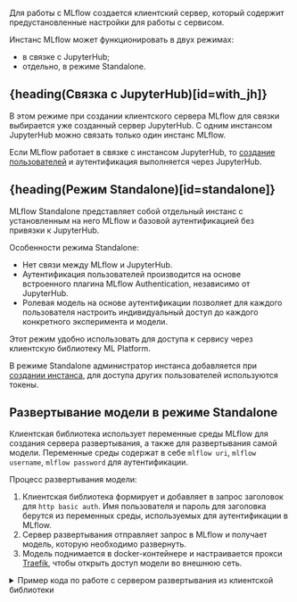 Для работы с MLflow создается клиентский сервер, который содержит предустановленные настройки для работы с сервисом.

Инстанс MLflow может функционировать в двух режимах:

- в связке с JupyterHub;
- отдельно, в режиме Standalone.

## {heading(Связка с JupyterHub)[id=with_jh]}

В этом режиме при создании клиентского сервера MLflow для связки выбирается уже созданный сервер JupyterHub. С одним инстансом JupyterHub можно связать только один инстанс MLflow.

Если MLflow работает в связке с инстансом JupyterHub, то [создание пользователей](../../jupyterhub/service-management/) и аутентификация выполняется через JupyterHub.

## {heading(Режим Standalone)[id=standalone]}

MLflow Standalone представляет собой отдельный инстанс с установленным на него MLflow и базовой аутентификацией без привязки к JupyterHub.

Особенности режима Standalone:

- Нет связи между MLflow и JupyterHub.
- Аутентификация пользователей производится на основе встроенного плагина MLflow Authentication, независимо от JupyterHub.
- Ролевая модель на основе аутентификации позволяет для каждого пользователя настроить индивидуальный доступ до каждого конкретного эксперимента и модели.

Этот режим удобно использовать для доступа к сервису через клиентскую библиотеку ML Platform.

В режиме Standalone администратор инстанса добавляется при [создании инстанса](../../mlflow/service-management/create/), для доступа других пользователей используются токены.

## Развертывание модели в режиме Standalone

Клиентская библиотека использует переменные среды MLflow для создания сервера развертывания, а также для развертывания самой модели. Переменные среды содержат в себе `mlflow uri`, `mlflow username`, `mlflow password` для аутентификации.

Процесс развертывания модели:

1. Клиентская библиотека формирует и добавляет в запрос заголовок для `http basic auth`. Имя пользователя и пароль для заголовка берутся из переменных среды, используемых для аутентификации в MLflow.
1. Сервер развертывания отправляет запрос в MLflow и получает модель, которую необходимо развернуть.
1. Модель поднимается в docker-контейнере и настраивается прокси [Traefik](https://traefik.io/traefik/), чтобы открыть доступ модели во внешнюю сеть.

<details>
<summary>Пример кода по работе с сервером развертывания из клиентской библиотеки</summary>

```python
# Добавляются переменные среды для работы с MLflow Standalone
export MLFLOW_TRACKING_URI=https://mlflow/
export MLFLOW_TRACKING_USERNAME=admin
export MLFLOW_TRACKING_PASSWORD=password
 
 
# Код работы с сервером развертывания
from mlplatform_client import MLPlatform
from mlflow.tracking import MlflowClient
 
 
tracking_cli = MlflowClient()
mlp_client = MLPlatform(refresh_token=os.getenv("REFRESH_TOKEN"))
 
deploy_server_name = "deploy_server_q2"
 
# При выполнении каждого метода для работы с MLflow Standalone будет автоматически добавляться заголовок
# Authorization: Basic username:password
mlp_client.create_endpoint_standalone(name=deploy_server_name)
 
model_source_uri = tracking_cli.search_registered_models()[0].latest_versions[0].source
 
auth_value = "user:Password123!"
auth_deployment_name = "test_deploy_auth"
mlp_client.create_deployment_standalone(deploy_server_name, auth_deployment_name, model_source_uri, auth=auth_value)
```
